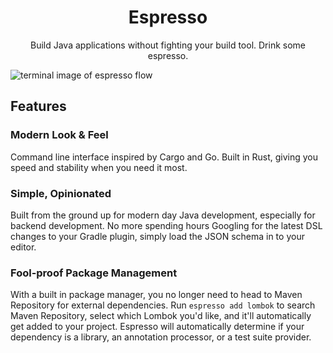 <h1 align="center">Espresso</h1>
<p align="center">Build Java applications without fighting your build tool. Drink some espresso. </p>
<img align="center" src="https://github.com/hlafaille/espresso/blob/main/imgs/base.png?raw=true" alt="terminal image of espresso flow"></img>

<h2>Features</h2>
<h3>Modern Look & Feel</h3>
Command line interface inspired by Cargo and Go. Built in Rust, giving you speed and stability when you need it most.

<h3>Simple, Opinionated</h3>
Built from the ground up for modern day Java development, especially for backend development. No more spending
hours Googling for the latest DSL changes to your Gradle plugin, simply load the JSON schema in to your editor.

<h3>Fool-proof Package Management</h3>
With a built in package manager, you no longer need to head to Maven Repository for external dependencies.
Run <code>espresso add lombok</code> to search Maven Repository, select which Lombok you'd like, and it'll automatically
get added to your project. Espresso will automatically determine if your dependency is a library,
an annotation processor, or a test suite provider.